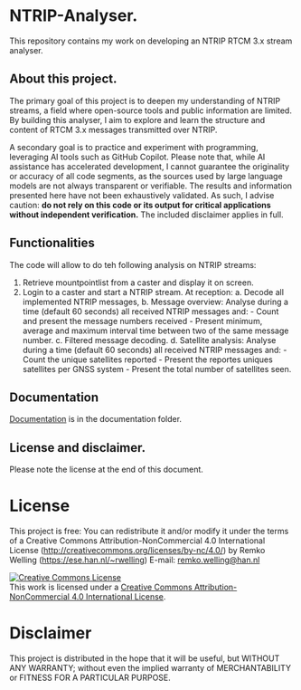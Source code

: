 # NTRIP-Analyser.

This repository contains my work on developing an NTRIP RTCM 3.x stream analyser.

## About this project.

The primary goal of this project is to deepen my understanding of NTRIP streams, a field where open-source tools and public information are limited. By building this analyser, I aim to explore and learn the structure and content of RTCM 3.x messages transmitted over NTRIP.

A secondary goal is to practice and experiment with programming, leveraging AI tools such as GitHub Copilot. Please note that, while AI assistance has accelerated development, I cannot guarantee the originality or accuracy of all code segments, as the sources used by large language models are not always transparent or verifiable. The results and information presented here have not been exhaustively validated. As such, I advise caution: **do not rely on this code or its output for critical applications without independent verification.** The included disclaimer applies in full.

## Functionalities

The code will allow to do teh following analysis on NTRIP streams:

 1. Retrieve mountpointlist from a caster and display it on screen.
 2. Login to a caster and start a NTRIP stream. At reception:
    a.  Decode all implemented NTRIP messages,
    b.  Message overview: Analyse during a time (default 60 seconds) all received NTRIP messages and:
        -   Count and present the message numbers received
        -   Present minimum, average and maximum interval time between two of the same message number.
    c.  Filtered message decoding.
    d.  Satellite analysis: Analyse during a time (default 60 seconds) all received NTRIP messages and:
        -   Count the unique satellites reported
        -   Present the reportes uniques satellites per GNSS system
        -   Present the total number of satellites seen.

## Documentation

[Documentation](docs/readme.md) is in the documentation folder.

## License and disclaimer. 

Please note the license at the end of this document. 

# License
This project is free: You can redistribute it and/or modify it under the terms of a Creative Commons Attribution-NonCommercial 4.0 International License (http://creativecommons.org/licenses/by-nc/4.0/) by Remko Welling (https://ese.han.nl/~rwelling) E-mail: remko.welling@han.nl

<a rel="license" href="http://creativecommons.org/licenses/by-nc/4.0/"><img alt="Creative Commons License" style="border-width:0" src="https://i.creativecommons.org/l/by-nc/4.0/88x31.png" /></a><br />This work is licensed under a <a rel="license" href="http://creativecommons.org/licenses/by-nc/4.0/">Creative Commons Attribution-NonCommercial 4.0 International License</a>.

# Disclaimer
This project is distributed in the hope that it will be useful, but WITHOUT ANY WARRANTY; without even the implied warranty of MERCHANTABILITY or FITNESS FOR A PARTICULAR PURPOSE.
